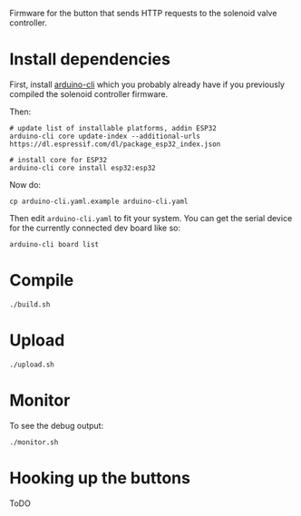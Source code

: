 
Firmware for the button that sends HTTP requests to the solenoid valve controller.

# Install dependencies

First, install [arduino-cli](https://arduino.github.io/arduino-cli/0.35/installation/) which you probably already have if you previously compiled the solenoid controller firmware.

Then:

```
# update list of installable platforms, addin ESP32
arduino-cli core update-index --additional-urls https://dl.espressif.com/dl/package_esp32_index.json

# install core for ESP32
arduino-cli core install esp32:esp32
```

Now do:

```
cp arduino-cli.yaml.example arduino-cli.yaml
```

Then edit `arduino-cli.yaml` to fit your system. You can get the serial device for the currently connected dev board like so:

```
arduino-cli board list
```

# Compile

```
./build.sh
```

# Upload

```
./upload.sh
```

# Monitor

To see the debug output:

```
./monitor.sh
```

# Hooking up the buttons

ToDO